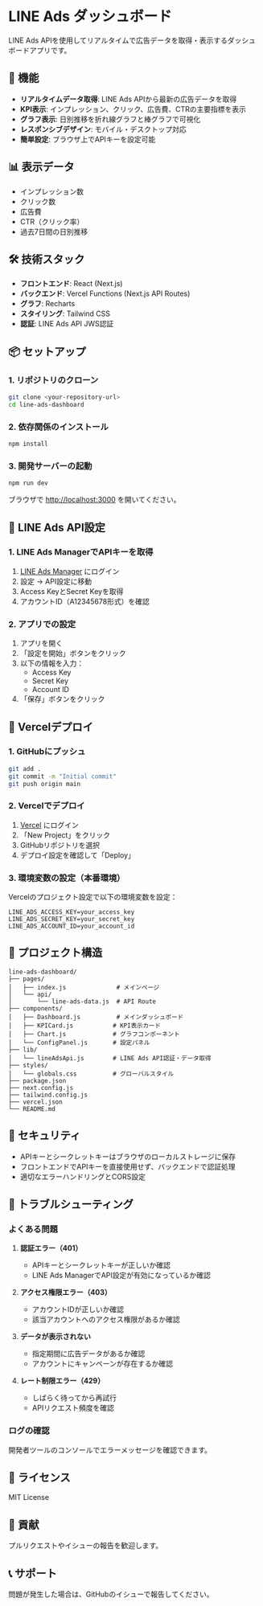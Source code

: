 # LINE Ads ダッシュボード

LINE Ads APIを使用してリアルタイムで広告データを取得・表示するダッシュボードアプリです。

## 🚀 機能

- **リアルタイムデータ取得**: LINE Ads APIから最新の広告データを取得
- **KPI表示**: インプレッション、クリック、広告費、CTRの主要指標を表示
- **グラフ表示**: 日別推移を折れ線グラフと棒グラフで可視化
- **レスポンシブデザイン**: モバイル・デスクトップ対応
- **簡単設定**: ブラウザ上でAPIキーを設定可能

## 📊 表示データ

- インプレッション数
- クリック数
- 広告費
- CTR（クリック率）
- 過去7日間の日別推移

## 🛠️ 技術スタック

- **フロントエンド**: React (Next.js)
- **バックエンド**: Vercel Functions (Next.js API Routes)
- **グラフ**: Recharts
- **スタイリング**: Tailwind CSS
- **認証**: LINE Ads API JWS認証

## 📦 セットアップ

### 1. リポジトリのクローン

```bash
git clone <your-repository-url>
cd line-ads-dashboard
```

### 2. 依存関係のインストール

```bash
npm install
```

### 3. 開発サーバーの起動

```bash
npm run dev
```

ブラウザで [http://localhost:3000](http://localhost:3000) を開いてください。

## 🔧 LINE Ads API設定

### 1. LINE Ads ManagerでAPIキーを取得

1. [LINE Ads Manager](https://ads.line.me/) にログイン
2. 設定 → API設定に移動
3. Access KeyとSecret Keyを取得
4. アカウントID（A12345678形式）を確認

### 2. アプリでの設定

1. アプリを開く
2. 「設定を開始」ボタンをクリック
3. 以下の情報を入力：
   - Access Key
   - Secret Key
   - Account ID
4. 「保存」ボタンをクリック

## 🚀 Vercelデプロイ

### 1. GitHubにプッシュ

```bash
git add .
git commit -m "Initial commit"
git push origin main
```

### 2. Vercelでデプロイ

1. [Vercel](https://vercel.com) にログイン
2. 「New Project」をクリック
3. GitHubリポジトリを選択
4. デプロイ設定を確認して「Deploy」

### 3. 環境変数の設定（本番環境）

Vercelのプロジェクト設定で以下の環境変数を設定：

```
LINE_ADS_ACCESS_KEY=your_access_key
LINE_ADS_SECRET_KEY=your_secret_key
LINE_ADS_ACCOUNT_ID=your_account_id
```

## 📁 プロジェクト構造

```
line-ads-dashboard/
├── pages/
│   ├── index.js              # メインページ
│   └── api/
│       └── line-ads-data.js  # API Route
├── components/
│   ├── Dashboard.js          # メインダッシュボード
│   ├── KPICard.js           # KPI表示カード
│   ├── Chart.js             # グラフコンポーネント
│   └── ConfigPanel.js       # 設定パネル
├── lib/
│   └── lineAdsApi.js        # LINE Ads API認証・データ取得
├── styles/
│   └── globals.css          # グローバルスタイル
├── package.json
├── next.config.js
├── tailwind.config.js
├── vercel.json
└── README.md
```

## 🔐 セキュリティ

- APIキーとシークレットキーはブラウザのローカルストレージに保存
- フロントエンドでAPIキーを直接使用せず、バックエンドで認証処理
- 適切なエラーハンドリングとCORS設定

## 🐛 トラブルシューティング

### よくある問題

1. **認証エラー（401）**
   - APIキーとシークレットキーが正しいか確認
   - LINE Ads ManagerでAPI設定が有効になっているか確認

2. **アクセス権限エラー（403）**
   - アカウントIDが正しいか確認
   - 該当アカウントへのアクセス権限があるか確認

3. **データが表示されない**
   - 指定期間に広告データがあるか確認
   - アカウントにキャンペーンが存在するか確認

4. **レート制限エラー（429）**
   - しばらく待ってから再試行
   - APIリクエスト頻度を確認

### ログの確認

開発者ツールのコンソールでエラーメッセージを確認できます。

## 📝 ライセンス

MIT License

## 🤝 貢献

プルリクエストやイシューの報告を歓迎します。

## 📞 サポート

問題が発生した場合は、GitHubのイシューで報告してください。 